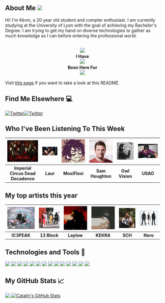 ## About Me <img src="https://raw.githubusercontent.com/MartinHeinz/MartinHeinz/master/wave.gif" width="30px">

Hi! I'm Kévin, a 20 year old student and compter enthusiast. I am currently studying at the University of Lyon with the goal of achieving my Bachelor's Degree.
I am trying to get my hand on diverse technologies to gather as much knowledge as I can before entering the professional world.

<p align="center">
  <br><img src="https://badges.pufler.dev/visits/KevinFroissart/KevinFroissart"><br>
  <b>I Have<br><img src="https://badges.pufler.dev/repos/KevinFroissart">
  <br>Been Here For</b><br><img src="https://badges.pufler.dev/years/KevinFroissart"></p>

Visit [this page](https://github.com/KevinFroissart/KevinFroissart/blob/master/README.md) if you want to take a look at this README.

## Find Me Elsewhere :computer:

<a href="https://twitter.com/NXS_Arts" target="_blank"><img src="https://cdn2.iconfinder.com/data/icons/social-media-2199/64/social_media_isometric_6-twitter-512.png" height="120px" width="120px" alt="Twitter"></a><a href="https://www.linkedin.com/in/kevin-froissart/" target="_blank"><img src="https://cdn2.iconfinder.com/data/icons/social-media-2199/64/social_media_isometric_14-linkedin-512.png" height="120px" width="120px" alt="Twitter"></a>

## Who I've Been Listening To This Week
| <img src=https://raw.githubusercontent.com/KevinFroissart/KevinFroissart/master/artist_images/aa8dadfa0ca2f36ca2db8dd695613d77.jpg> | <img src=https://raw.githubusercontent.com/KevinFroissart/KevinFroissart/master/artist_images/8a4040aaf97a755621a73da90b7c40a0.jpg> | <img src=https://raw.githubusercontent.com/KevinFroissart/KevinFroissart/master/artist_images/d1710c48f15bc2122b0f457ca8441f90.jpg> | <img src=https://raw.githubusercontent.com/KevinFroissart/KevinFroissart/master/artist_images/9ca431cdceb2bc4f8c0a3ccb85d44a48.jpg> | <img src=https://raw.githubusercontent.com/KevinFroissart/KevinFroissart/master/artist_images/59825cc3986d43d0830f7a471a7c6cdc.jpg> | <img src=https://raw.githubusercontent.com/KevinFroissart/KevinFroissart/master/artist_images/0473b86be34c48cba2969a66942fc401.jpg>  |
| :---: | :---: | :---: | :---: | :---: | :---: |
| <b>Imperial Circus Dead Decadence</b> | <b>Laur</b> | <b>MoxiFloxi</b> | <b>Sam Houghton</b> | <b>Owl Vision</b> | <b>USAO</b>  |


## My top artists this year
| <img src=https://raw.githubusercontent.com/KevinFroissart/KevinFroissart/master/artist_images/59ec8275b52a24dbe30fc735431c96d4.jpg> | <img src=https://raw.githubusercontent.com/KevinFroissart/KevinFroissart/master/artist_images/41c7833ee2a51ca24cf9366779496391.jpg> | <img src=https://raw.githubusercontent.com/KevinFroissart/KevinFroissart/master/artist_images/2dc9ebde4cd303903653eaf10cec5934.jpg> | <img src=https://raw.githubusercontent.com/KevinFroissart/KevinFroissart/master/artist_images/efa6c565642d8f71928fffe3b3be509b.jpg> | <img src=https://raw.githubusercontent.com/KevinFroissart/KevinFroissart/master/artist_images/e8997667bef1b000b11766320b2c10c5.jpg> | <img src=https://raw.githubusercontent.com/KevinFroissart/KevinFroissart/master/artist_images/72b83581e1564042bcad11574d85ffff.jpg>  |
| :---: | :---: | :---: | :---: | :---: | :---: |
| <b>IC3PEAK</b> | <b>13 Block</b> | <b>Laylow</b> | <b>KEKRA</b> | <b>SCH</b> | <b>Nero</b>  |


## Technologies and Tools :wrench:

![](https://img.shields.io/badge/OS-Linux-informational?style=flat&logo=linux&logoColor=white&color=2bbc8a)
![](https://img.shields.io/badge/OS-Windows-informational?style=flat&logo=windows&logoColor=white&color=2bbc8a)
![](https://img.shields.io/badge/Editor-Eclipse-informational?style=flat&logo=eclipse&logoColor=white&color=2bbc8a)
![](https://img.shields.io/badge/Code-Java-informational?style=flat&logo=java&logoColor=white&color=2bbc8a)
![](https://img.shields.io/badge/Code-JavaScript-informational?style=flat&logo=javascript&logoColor=white&color=2bbc8a)
![](https://img.shields.io/badge/Code-HTML-informational?style=flat&logo=html5&logoColor=white&color=2bbc8a)
![](https://img.shields.io/badge/Code-CSS-informational?style=flat&logo=css3&logoColor=white&color=2bbc8a)
![](https://img.shields.io/badge/Code-Android-informational?style=flat&logo=android&logoColor=white&color=2bbc8a)
![](https://img.shields.io/badge/Code-Python-informational?style=flat&logo=python&logoColor=white&color=2bbc8a)
![](https://img.shields.io/badge/Code-C/C++-informational?style=flat&logo=c&logoColor=white&color=2bbc8a)
![](https://img.shields.io/badge/Shell-Bash-informational?style=flat&logo=gnu-bash&logoColor=white&color=2bbc8a)
![](https://img.shields.io/badge/Tools-PostgreSQL-informational?style=flat&logo=postgresql&logoColor=white&color=2bbc8a)
![](https://img.shields.io/badge/Tools-Docker-informational?style=flat&logo=docker&logoColor=white&color=2bbc8a)
![](https://img.shields.io/badge/Tools-Apache-informational?style=flat&logo=apache&logoColor=white&color=2bbc8a)

## My GitHub Stats &#x1f4c8;

<a href="https://github.com/KevinFroissart/KevinFroissart">
  <img align="center" src="https://github-readme-stats.vercel.app/api/top-langs/?username=KevinFroissart&,html&title_color=ffffff&text_color=c9cacc&icon_color=2bbc8a&bg_color=1d1f21" />
</a>

<a href="https://github.com/KevinFroissart/KevinFroissart">
  <img align="center" src="https://github-readme-stats.vercel.app/api?username=KevinFroissart&show_icons=true&line_height=27&count_private=true&title_color=ffffff&text_color=c9cacc&icon_color=2bbc8a&bg_color=1d1f21" alt="Catalin's GitHub Stats" />
</a>
